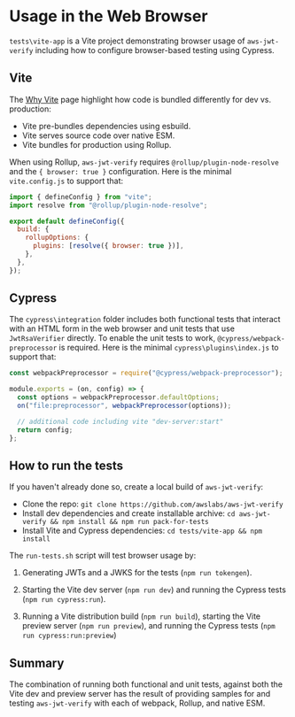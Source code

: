# Usage in the Web Browser

`tests\vite-app` is a Vite project demonstrating browser usage of `aws-jwt-verify`
including how to configure browser-based testing using Cypress.

## Vite

The [Why Vite](https://vitejs.dev/guide/why.html) page highlight how code is bundled differently for dev vs. production:

- Vite pre-bundles dependencies using esbuild.
- Vite serves source code over native ESM.
- Vite bundles for production using Rollup.

When using Rollup, `aws-jwt-verify` requires `@rollup/plugin-node-resolve` and the `{ browser: true }` configuration.
Here is the minimal `vite.config.js` to support that:

```javascript
import { defineConfig } from "vite";
import resolve from "@rollup/plugin-node-resolve";

export default defineConfig({
  build: {
    rollupOptions: {
      plugins: [resolve({ browser: true })],
    },
  },
});
```

## Cypress

The `cypress\integration` folder includes both functional tests that interact
with an HTML form in the web browser and unit tests that use `JwtRsaVerifier`
directly. To enable the unit tests to work, `@cypress/webpack-preprocessor` is
required. Here is the minimal `cypress\plugins\index.js` to support that:

```javascript
const webpackPreprocessor = require("@cypress/webpack-preprocessor");

module.exports = (on, config) => {
  const options = webpackPreprocessor.defaultOptions;
  on("file:preprocessor", webpackPreprocessor(options));

  // additional code including vite "dev-server:start"
  return config;
};
```

## How to run the tests

If you haven't already done so, create a local build of `aws-jwt-verify`:

- Clone the repo: `git clone https://github.com/awslabs/aws-jwt-verify`
- Install dev dependencies and create installable archive: `cd aws-jwt-verify && npm install && npm run pack-for-tests`
- Install Vite and Cypress dependencies: `cd tests/vite-app && npm install`

The `run-tests.sh` script will test browser usage by:

1. Generating JWTs and a JWKS for the tests (`npm run tokengen`).

2. Starting the Vite dev server (`npm run dev`) and running the Cypress tests (`npm run cypress:run`).

3. Running a Vite distribution build (`npm run build`), starting the Vite preview server (`npm run preview`), and running the Cypress tests (`npm run cypress:run:preview`)

## Summary

The combination of running both functional and unit tests, against both the Vite dev and preview server
has the result of providing samples for and testing `aws-jwt-verify` with each of webpack, Rollup, and native ESM.

